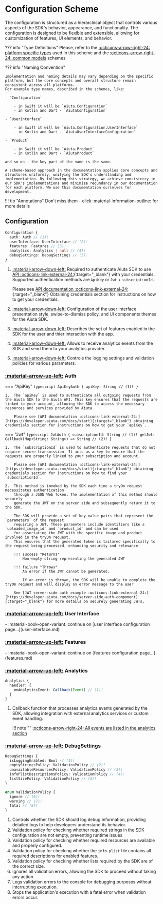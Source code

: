 # Configuration Scheme

The configuration is structured as a hierarchical object that controls various aspects of the SDK's behavior, appearance, and functionality. The configuration is designed to be flexible and extensible, allowing for customization of features, UI elements, and behavior.

??? info "Type Definitions"
    Please, refer to the [:octicons-arrow-right-24: platform specific types](platform-types.md) used in this scheme and the [:octicons-arrow-right-24: common models](common-models.md) schemes

??? info "Naming Convention"
    
    Implementation and naming details may vary depending on the specific platform, but the core concepts and overall structure remain consistent across all platforms.
    For example type names, described in the schemes, like: 

    - `Configuration`

        - in Swift it will be `Aiuta.Configuration`
        - in Kotlin and Dart - `AiutaConfiguration`

    - `UserInterface`

        - in Swift it will be `Aiuta.Configuration.UserInterface`
        - in Kotlin and Dart - `AiutaUserInterfaceConfiguration`

    - `Product`

        - in Swift it will be `Aiuta.Product`
        - in Kotlin and Dart - `AiutaProduct`

    and so on - the key part of the name is the same.

    A scheme-based approach in the documentation applies core concepts and structures uniformly, unifying the SDK's understanding and implementation. By following this strategy, we achieve consistency in our SDK's implementations and minimize redundancy in our documentation for each platform. We use this documentation ourselves for development.

!!! tip "Annotations"
    Don't miss them - click :material-information-outline: for more details



## Configuration

```typescript
Configuration {
  auth: Auth // (1)!
  userInterface: UserInterface // (2)!
  features: Features // (3)!
  analytics: Analytics | null // (4)!
  debugSettings: DebugSettings // (5)!
}
```

1.  [:material-arrow-down-left:](#auth) Required to authenticate Aiuta SDK to use [API :octicons-link-external-24:](https://developer.aiuta.com/products/digital-try-on/documentation){:target="_blank"} with your credentials. Supported authentication methods are `ApiKey` or `Jwt` + `subscriptionId`. 

    Please see [API documentation :octicons-link-external-24:](https://developer.aiuta.com/docs/start){:target="_blank"} Obtaining credentials section for instructions on how to get your credentials.

2. [:material-arrow-down-left:](user-interface.md#user-interface) Configuration of the user interface presentation style, swipe-to-dismiss policy, and UI components themes for the Aiuta SDK.

3. [:material-arrow-down-left:](features.md#features) Describes the set of features enabled in the SDK for the user and thier interaction with the app.

4. [:material-arrow-down-left:](#analytics) Allows to receive analytics events from the SDK and send them to your analytics provider.

5. [:material-arrow-down-left:](#debugsettings) Controls the logging settings and validation policies for various parameters.



### [:material-arrow-up-left:](#configuration) Auth

=== "ApiKey"
    ```typescript
    ApiKeyAuth {
      apiKey: String // (1)!
    }
    ```

    1.  The `apiKey` is used to authenticate all outgoing requests from the Aiuta SDK to the Aiuta API. This key ensures that the requests are linked to your account, allowing the SDK to access the necessary resources and services provided by Aiuta. 
    
        Please see [API documentation :octicons-link-external-24:](https://developer.aiuta.com/docs/start){:target="_blank"} obtaining credentials section for instructions on how to get your `apiKey`.
  
=== "Jwt"
    ```typescript
    JwtAuth {
      subscriptionId: String // (1)!
      getJwt: Callback(Map<String: String>) => String // (2)!
    }
    ```

    1.  The `subscriptionId` is used to authenticate requests that do not require secure transmission. It acts as a key to ensure that the requests are properly linked to your subscription and account.

        Please see [API documentation :octicons-link-external-24:](https://developer.aiuta.com/docs/start){:target="_blank"} obtaining credentials section for instructions on how to find your `subscriptionId`.
        
    2.  This method is invoked by the SDK each time a tryOn request necessitates authentication
        through a JSON Web Token. The implementation of this method should securely
        generate the JWT on the server side and subsequently return it to the SDK.

        The SDK will provide a set of key-value pairs that represent the `parameters` of the request
        requiring a JWT. These parameters include identifiers like a `uploaded_image_id` and `product_id` and can be used 
        for associating the JWT with the specific image and product involved in the tryOn request. 
        This ensures that the generated token is tailored specifically to the request being processed, enhancing security and relevance.

        !!! success "Returns"
            Non-empty string representing the generated JWT

        !!! failure "Throws"
            An error if the JWT cannot be generated. 
            
            If an error is thrown, the SDK will be unable to complete the tryOn request and will display an error message to the user

        See [JWT server-side auth example :octicons-link-external-24:](https://developer.aiuta.com/docs/server-side-auth-component){:target="_blank"} for more details on securely generating JWTs.



### [:material-arrow-up-left:](#configuration) User Interface
<div class="grid cards" markdown>
- :material-book-open-variant: continue on [user interface configuration page...](user-interface.md)
</div>



### [:material-arrow-up-left:](#configuration) Features
<div class="grid cards" markdown>
- :material-book-open-variant: continue on [features configuration page...](features.md)
</div>

### [:material-arrow-up-left:](#configuration) Analytics
```typescript
Analytics {
  handler: {
    onAnalyticsEvent: Callback(Event) // (1)!
  }
}
```

1.  Callback function that processes analytics events generated by the SDK, allowing integration with external analytics services or custom event handling.

    !!! note ""
        [:octicons-arrow-right-24: All events are listed in the analytics section](../../about/analytics/analytics.md)



### [:material-arrow-up-left:](#configuration) DebugSettings
```typescript
DebugSettings {
  isLoggingEnabled: Bool // (1)!
  emptyStringsPolicy: ValidationPolicy // (2)!
  unavailableResourcesPolicy: ValidationPolicy // (3)!
  infoPlistDescriptionsPolicy: ValidationPolicy // (4)!
  listSizePolicy: ValidationPolicy // (5)!
}

enum ValidationPolicy {
  ignore // (6)!
  warning // (7)!
  fatal // (8)!
}
```

1.  Controls whether the SDK should log debug information, providing detailed logs to help developers understand its behavior.
2.  Validation policy for checking whether required strings in the SDK configuration are not empty, preventing runtime issues.
3.  Validation policy for checking whether required resources are available and properly configured.
4.  Validation policy for checking whether the `info.plist` file contains all required descriptions for enabled features.
5.  Validation policy for checking whether lists required by the SDK are of the correct size.
6.  Ignores all validation errors, allowing the SDK to proceed without taking any action.
7.  Logs validation errors to the console for debugging purposes without interrupting execution.
8.  Stops the application's execution with a fatal error when validation errors occur.
